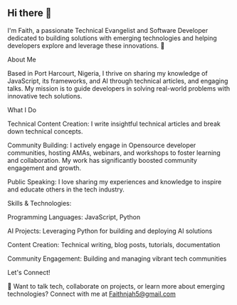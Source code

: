 ## Hi there 👋


I'm Faith, a passionate Technical Evangelist and Software Developer dedicated to building solutions with emerging technologies and helping developers explore and leverage these innovations. 🚀

About Me

Based in Port Harcourt, Nigeria, I thrive on sharing my knowledge of JavaScript, its frameworks, and AI through technical articles, and engaging talks. My mission is to guide developers in solving real-world problems with innovative tech solutions.

What I Do

Technical Content Creation: I write insightful technical articles and break down technical concepts.

Community Building: I actively engage in Opensource developer communities, hosting AMAs, webinars, and workshops to foster learning and collaboration. My work has significantly boosted community engagement and growth.

Public Speaking:  I love sharing my experiences and knowledge to inspire and educate others in the tech industry.


Skills & Technologies:

Programming Languages: JavaScript, Python

AI Projects: Leveraging Python for building and deploying AI solutions

Content Creation: Technical writing, blog posts, tutorials, documentation

Community Engagement: Building and managing vibrant tech communities

Let's Connect!

📧 Want to talk tech, collaborate on projects, or learn more about emerging technologies? Connect with me at Faithnjah5@gmail.com







